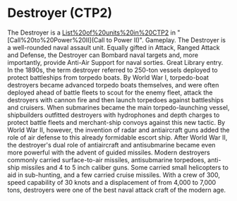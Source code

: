 # Destroyer (CTP2)

The Destroyer is a [List%20of%20units%20in%20CTP2](unit) in "[Call%20to%20Power%20II](Call to Power II)".
Gameplay.
The Destroyer is a well-rounded naval assault unit. Equally gifted in Attack, Ranged Attack and Defense, the Destroyer can Bombard naval targets and, more importantly, provide Anti-Air Support for naval sorties.
Great Library entry.
In the 1890s, the term destroyer referred to 250-ton vessels deployed to protect battleships from torpedo boats. By World War I, torpedo-boat destroyers became advanced torpedo boats themselves, and were often deployed ahead of battle fleets to scout for the enemy fleet, attack the destroyers with cannon fire and then launch torpedoes against battleships and cruisers. When submarines became the main torpedo-launching vessel, shipbuilders outfitted destroyers with hydrophones and depth charges to protect battle fleets and merchant-ship convoys against this new tactic. By World War II, however, the invention of radar and antiaircraft guns added the role of air defense to this already formidable escort ship.
After World War II, the destroyer's dual role of antiaircraft and antisubmarine became even more powerful with the advent of guided missiles. Modern destroyers commonly carried surface-to-air missiles, antisubmarine torpedoes, anti-ship missiles and 4 to 5 inch caliber guns. Some carried small helicopters to aid in sub-hunting, and a few carried cruise missiles. With a crew of 300, speed capability of 30 knots and a displacement of from 4,000 to 7,000 tons, destroyers were one of the best naval attack craft of the modern age.